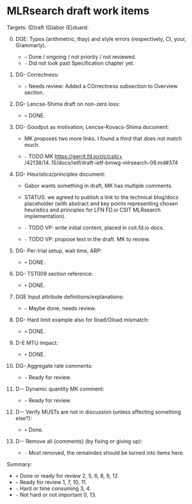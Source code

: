 
# MLRsearch draft work items

Targets: (D)raft (G)abor (E)duard:

0. DGE: Typos (arithmetric, thay) and style errors (respectively, CI, your, Grammarly).

    * `~` Done / ongoing / not priority / not reviewed.
    * `-` Did not look past Specification chapter yet.

1. DG- Correctness:

    * `~` Needs review: Added a COrrectness subsection to Overview section.

2. DG- Lencse-Shima draft on non-zero loss:

    * `+` DONE.

3. DG- Goodput as motivation; Lencse-Kovacs-Shima document:

    * MK proposes two more links. I found a third that does not match much.

    * `-` TODO MK https://gerrit.fd.io/r/c/csit/+
      /42138/14..15/docs/ietf/draft-ietf-bmwg-mlrsearch-09.md#374

4. DG- Heuristics/principles document:

    * Gabor wants something in draft, MK has multiple comments.

    * STATUS: we agreed to publish a link to the technical blog/docs placeholder
      (with abstract and key points representing chosen heuristics
      and principles for LFN FD.io CSIT MLRsearch implementation).

    * `-` TODO VP: write initial content, placed in csit.fd.io docs.

    * `-` TODO VP: propose text in the draft. MK to review.

5. DG- Per-trial setup, wait time, ARP:

    * `+` DONE.

6. DG- TST009 section reference:

    * `+` DONE.

7. DGE Input attribute definitions/explanations:

    * `~` Maybe done, needs review.

8. DG- Hard limit example also for Iload/Oload mismatch:

    * `+` DONE.

9. D-E MTU impact:

    * `+` DONE.

10. DG- Aggregate rate comments:

    * `~` Ready for review.

11. D-- Dynamic quantity MK comment:

    * `~` Ready for review.

12. D-- Verify MUSTs are not in discussion (unless affecting something else?):

    * `+` Done.

13. D-- Remove all {comments} (by fixing or giving up):

    * `-` Most removed, the remaindes should be turned into items here.

Summary:

* `+` Done or ready for review 2, 5, 6, 8, 9, 12.
* `~` Ready for review 1, 7, 10, 11.
* `-` Hard or time consuming 3, 4.
* `-` Not hard or not important 0, 13.
